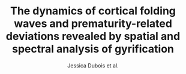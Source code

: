---
cat: gaia
subcat: architecture
bestof: false
author: Jessica Dubois et al.
title: The dynamics of cortical folding waves and prematurity-related deviations revealed by spatial and spectral analysis of gyrification
journal: NeuroImage
year: 2019
type: article
url: https -//www.sciencedirect.com/science/article/pii/S1053811918301903
doi: 10.1016/j.neuroimage.2018.03.005
---